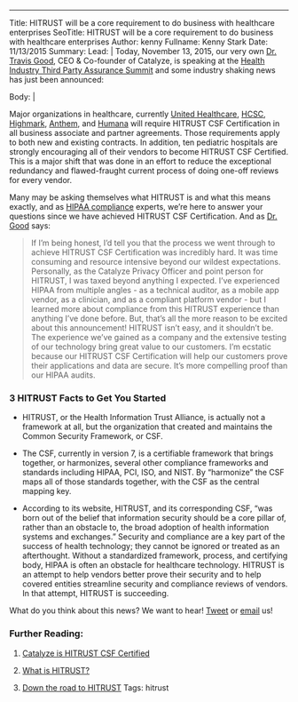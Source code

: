 ---
Title: HITRUST will be a core requirement to do business with healthcare enterprises
SeoTitle: HITRUST will be a core requirement to do business with healthcare enterprises
Author: kenny
Fullname: Kenny Stark
Date: 11/13/2015
Summary: 
Lead: |
Today, November 13, 2015, our very own [Dr. Travis Good](https://catalyze.io/travis), CEO & Co-founder of Catalyze, is speaking at the [Health Industry Third Party Assurance Summit](https://hitrustalliance.net/third-party-assurance-summit/) and some industry shaking news has just been announced:

Body: |

Major organizations in healthcare, currently [United Healthcare](http://www.uhc.com/), [HCSC](http://www.hcsc.com/), [Highmark](https://www.highmark.com/hmk2/index.shtml), [Anthem](https://www.anthem.com/health-insurance/home/overview), and [Humana](https://www.humana.com/) will require HITRUST CSF Certification in all business associate and partner agreements. Those requirements apply to both new and existing contracts. In addition, ten pediatric hospitals are strongly encouraging all of their vendors to become HITRUST CSF Certified. This is a major shift that was done in an effort to reduce the exceptional redundancy and flawed-fraught current process of doing one-off reviews for every vendor.

Many may be asking themselves what HITRUST is and what this means exactly, and as [HIPAA compliance](https://catalyze.io/learn/hipaa-101-a-primer) experts, we’re here to answer your questions since we have achieved HITRUST CSF Certification. And as [Dr. Good](https://catalyze.io/travis) says:

> If I’m being honest, I’d tell you that the process we went through to achieve HITRUST CSF Certification was incredibly hard. It was time consuming and resource intensive beyond our wildest expectations. Personally, as the Catalyze Privacy Officer and point person for HITRUST, I was taxed beyond anything I expected. I’ve experienced HIPAA from multiple angles - as a technical auditor, as a mobile app vendor, as a clinician, and as a compliant platform vendor - but I learned more about compliance from this HITRUST experience than anything I’ve done before. But, that’s all the more reason to be excited about this announcement! HITRUST isn’t easy, and it shouldn’t be. The experience we’ve gained as a company and the extensive testing of our technology bring great value to our customers. I’m ecstatic because our HITRUST CSF Certification will help our customers prove their applications and data are secure. It’s more compelling proof than our HIPAA audits.

### 3 HITRUST Facts to Get You Started

- HITRUST, or the Health Information Trust Alliance, is actually not a framework at all, but the organization that created and maintains the Common Security Framework, or CSF.

- The CSF, currently in version 7, is a certifiable framework that brings together, or harmonizes, several other compliance frameworks and standards including HIPAA, PCI, ISO, and NIST. By “harmonize” the CSF maps all of those standards together, with the CSF as the central mapping key.

- According to its website, HITRUST, and its corresponding CSF, “was born out of the belief that information security should be a core pillar of, rather than an obstacle to, the broad adoption of health information systems and exchanges.” Security and compliance are a key part of the success of health technology; they cannot be ignored or treated as an afterthought. Without a standardized framework, process, and certifying body, HIPAA is often an obstacle for healthcare technology. HITRUST is an attempt to help vendors better prove their security and to help covered entities streamline security and compliance reviews of vendors. In that attempt, HITRUST is succeeding.

What do you think about this news? We want to hear! [Tweet](https://twitter.com/catalyzeio) or [email](hello@catalyze.io) us!

### Further Reading:

1. [Catalyze is HITRUST CSF Certified](https://catalyze.io/blog/catalyze-is-hitrust-certified)

2. [What is HITRUST?](https://catalyze.io/learn/what-is-hitrust)

3. [Down the road to HITRUST](https://catalyze.io/blog/down-the-road-to-hitrust)
Tags: hitrust